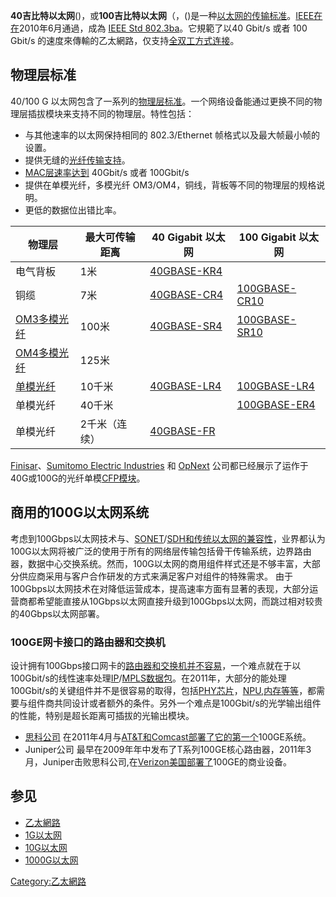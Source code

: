 **40吉比特以太网**()，或**100吉比特以太网**（，()是一种[以太网的传输标准](../Page/以太网.md "wikilink")。[IEEE在在](https://zh.wikipedia.org/wiki/IEEE "wikilink")2010年6月通過，成為
[IEEE Std
802.3ba](https://zh.wikipedia.org/wiki/IEEE_Std_802.3ba "wikilink")。它規範了以40
Gbit/s 或者 100 Gbit/s
的速度來傳輸的乙太網路，仅支持[全双工方式连接](https://zh.wikipedia.org/wiki/全双工 "wikilink")。

## 物理层标准

40/100 G
以太网包含了一系列的[物理层标准](../Page/物理层.md "wikilink")。一个网络设备能通过更换不同的物理层插拔模块来支持不同的物理层。特性包括：

  - 与其他速率的以太网保持相同的 802.3/Ethernet 帧格式以及最大帧最小帧的设置。
  - 提供无缝的[光纤传输支持](https://zh.wikipedia.org/wiki/光纤 "wikilink")。
  - [MAC层速率达到](../Page/介质访问控制.md "wikilink") 40Gbit/s 或者 100Gbit/s
  - 提供在单模光纤，多模光纤 OM3/OM4，铜线，背板等不同的物理层的规格说明。
  - 更低的数据位出错比率。

| 物理层                                                                                                      | 最大可传输距离 | 40 Gigabit 以太网                                                      | 100 Gigabit 以太网                                                         |
| -------------------------------------------------------------------------------------------------------- | ------- | ------------------------------------------------------------------- | ----------------------------------------------------------------------- |
| 电气背板                                                                                                     | 1米      | [40GBASE-KR4](https://zh.wikipedia.org/wiki/40GBASE-KR4 "wikilink") |                                                                         |
| 铜缆                                                                                                       | 7米      | [40GBASE-CR4](https://zh.wikipedia.org/wiki/40GBASE-CR4 "wikilink") | [100GBASE-CR10](https://zh.wikipedia.org/wiki/100GBASE-CR10 "wikilink") |
| [OM3](https://zh.wikipedia.org/wiki/OM3 "wikilink")[多模光纤](https://zh.wikipedia.org/wiki/多模光纤 "wikilink") | 100米    | [40GBASE-SR4](https://zh.wikipedia.org/wiki/40GBASE-SR4 "wikilink") | [100GBASE-SR10](https://zh.wikipedia.org/wiki/100GBASE-SR10 "wikilink") |
| [OM4多模光纤](https://zh.wikipedia.org/wiki/OM4 "wikilink")                                                  | 125米    |                                                                     |                                                                         |
| [单模光纤](https://zh.wikipedia.org/wiki/单模光纤 "wikilink")                                                    | 10千米    | [40GBASE-LR4](https://zh.wikipedia.org/wiki/40GBASE-LR4 "wikilink") | [100GBASE-LR4](https://zh.wikipedia.org/wiki/100GBASE-LR4 "wikilink")   |
| 单模光纤                                                                                                     | 40千米    |                                                                     | [100GBASE-ER4](https://zh.wikipedia.org/wiki/100GBASE-ER4 "wikilink")   |
| 单模光纤                                                                                                     | 2千米（连续） | [40GBASE-FR](https://zh.wikipedia.org/wiki/40GBASE-FR "wikilink")   |                                                                         |

[Finisar](https://zh.wikipedia.org/wiki/Finisar "wikilink")、[Sumitomo
Electric
Industries](https://zh.wikipedia.org/wiki/Sumitomo_Electric_Industries "wikilink")
和 [OpNext](https://zh.wikipedia.org/wiki/OpNext "wikilink")
公司都已经展示了运作于40G或100G的光纤单模[CFP模块](https://zh.wikipedia.org/wiki/CFP "wikilink")。

## 商用的100G以太网系统

考虑到100Gbps以太网技术与、[SONET](https://zh.wikipedia.org/wiki/SONET "wikilink")/[SDH和传统以太网的兼容性](https://zh.wikipedia.org/wiki/SDH "wikilink")，业界都认为100G以太网将被广泛的使用于所有的网络层传输包括骨干传输系统，边界路由器，数据中心交换系统。然而，100G以太网的商用组件样式还是不够丰富，大部分供应商采用与客户合作研发的方式来满足客户对组件的特殊需求。
由于100Gbps以太网技术在对降低运营成本，提高速率方面有显著的表现，大部分运营商都希望能直接从10Gbps以太网直接升级到100Gbps以太网，而跳过相对较贵的40Gbps以太网部署。

### 100GE网卡接口的路由器和交换机

设计拥有100Gbps接口网卡的[路由器和](../Page/路由器.md "wikilink")[交换机并不容易](https://zh.wikipedia.org/wiki/网络交换机 "wikilink")，一个难点就在于以100Gbit/s的线性速率处理[IP](https://zh.wikipedia.org/wiki/IP "wikilink")/[MPLS数据包](https://zh.wikipedia.org/wiki/MPLS "wikilink")。在2011年，大部分的能处理100Gbit/s的关键组件并不是很容易的取得，包括[PHY芯片](../Page/PHY.md "wikilink")，[NPU](../Page/网络处理器.md "wikilink"),[内存等等](https://zh.wikipedia.org/wiki/内存 "wikilink")，都需要与组件商共同设计或者额外的条件。另外一个难点是100Gbit/s的光学输出组件的性能，特别是超长距离可插拔的光输出模块。

  - [思科公司](https://zh.wikipedia.org/wiki/思科公司 "wikilink")
    在2011年4月与[AT\&T和](../Page/AT&T.md "wikilink")[Comcast部署了它的第一个](https://zh.wikipedia.org/wiki/Comcast "wikilink")100GE系统。
  - Juniper公司
    最早在2009年年中发布了T系列100GE核心路由器，2011年3月，Juniper击败思科公司,在[Verizon美国部署了](https://zh.wikipedia.org/wiki/Verizon "wikilink")100GE的商业设备。

## 参见

  - [乙太網路](https://zh.wikipedia.org/wiki/乙太網路 "wikilink")
  - [1G以太网](../Page/吉比特以太网.md "wikilink")
  - [10G以太网](https://zh.wikipedia.org/wiki/10G以太网 "wikilink")
  - [1000G以太网](https://zh.wikipedia.org/wiki/1000G以太网 "wikilink")

[Category:乙太網路](https://zh.wikipedia.org/wiki/Category:乙太網路 "wikilink")